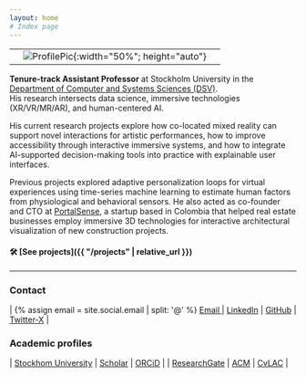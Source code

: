 ```yaml
---
layout: home
# Index page
---
```


|     |                                                                         |     |
| --- | :---------------------------------------------------------------------: | --- |
|     | ![ProfilePic]({{site.url}}{{site.avatar}}){:width="50%"; height="auto"} |     |


**Tenure-track Assistant Professor** at Stockholm University in the [Department of Computer and Systems Sciences (DSV)](https://dsv.su.se/).  
His research intersects data science, immersive technologies (XR/VR/MR/AR), and human-centered AI.

His current research projects explore how co-located mixed reality can support novel interactions for artistic performances, how to improve accessibility through interactive immersive systems, and how to integrate AI-supported decision-making tools into practice with explainable user interfaces.

Previous projects explored adaptive personalization loops for virtual experiences using time-series machine learning to estimate human factors from physiological and behavioral sensors. He also acted as co-founder and CTO at [PortalSense](https://portalsense.com/), a startup based in Colombia that helped real estate businesses employ immersive 3D technologies for interactive architectural visualization of new construction projects.

#### 🛠️ [See projects]({{ "/projects" | relative_url }})

---

### Contact 

| {% assign email = site.social.email | split: '@' %}
        <a href="javascript:window.open('mailto:' + ['{{ email[0] }}','{{ email[1] }}'].join('@'))"><i class="fa fa-envelope"></i> Email </a> | <i class="fab fa-linkedin-in"></i> [LinkedIn](https://linkedin.com/in/luisqtr) | <i class="fab fa-github"></i> [GitHub](https://github.com/luisqtr) | <i class="fab fa-x-twitter"></i> [Twitter-X](https://twitter.com/luisqtr0) |


### Academic profiles

| <i class="fa fa-link"></i> [Stockhom University](https://www.su.se/english/profiles/luva3178) | <i class="fab fa-google"></i> [Scholar](https://scholar.google.com/citations?user=RYg_PGQAAAAJ) | <i class="fab fa-orcid"></i> [ORCiD](https://orcid.org/0000-0002-6047-2793) | 
| <i class="fab fa-researchgate"></i> [ResearchGate](https://www.researchgate.net/profile/Luis-Quintero-4) | <i class="fa fa-link"></i> [ACM](https://dl.acm.org/profile/99659545841) | <i class="fa fa-link"></i> [CvLAC](https://scienti.minciencias.gov.co/cvlac/visualizador/generarCurriculoCv.do?cod_rh=0001553941) |
